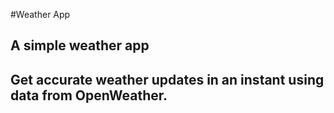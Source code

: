 #Weather App
## A simple weather app
## Get accurate weather updates in an instant using data from OpenWeather. 
